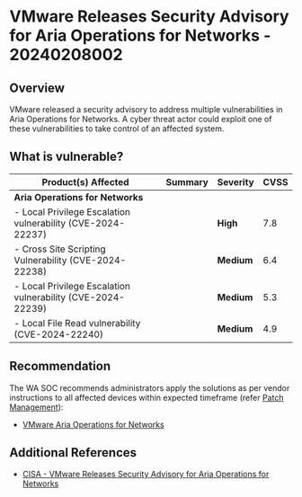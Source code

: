 # VMware Releases Security Advisory for Aria Operations for Networks - 20240208002

## Overview

VMware released a security advisory to address multiple vulnerabilities in Aria Operations for Networks. A cyber threat actor could exploit one of these vulnerabilities to take control of an affected system.

## What is vulnerable?

| Product(s) Affected | Summary | Severity     | CVSS |
| ------------------- | ------- | ------------ | ---- |
| **Aria Operations for Networks** |         | |   |
|  - Local Privilege Escalation vulnerability (CVE-2024-22237) |         | **High** | 7.8  |
| - Cross Site Scripting Vulnerability (CVE-2024-22238) |         | **Medium** | 6.4 |
| - Local Privilege Escalation vulnerability (CVE-2024-22239) |         | **Medium** | 5.3  |
| - Local File Read vulnerability (CVE-2024-22240) |         | **Medium** | 4.9  |


## Recommendation

The WA SOC recommends administrators apply the solutions as per vendor instructions to all affected devices within expected timeframe (refer [Patch Management](../guidelines/patch-management.md)):

- [VMware Aria Operations for Networks](https://www.vmware.com/security/advisories/VMSA-2024-0002.html)

## Additional References

- [CISA - VMware Releases Security Advisory for Aria Operations for Networks](https://www.cisa.gov/news-events/alerts/2024/02/07/vmware-releases-security-advisory-aria-operations-networks)
